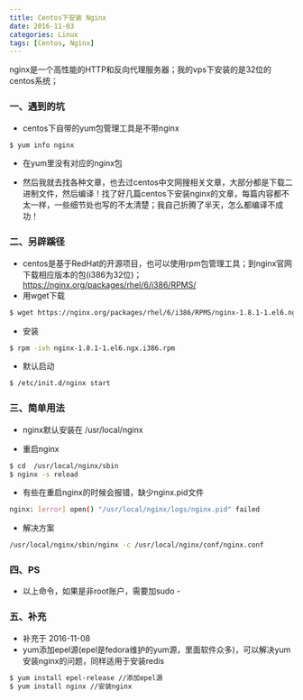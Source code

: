 ```yaml
---
title: Centos下安装 Nginx
date: 2016-11-03
categories: Linux
tags: [Centos, Nginx]
---
```


nginx是一个高性能的HTTP和反向代理服务器；我的vps下安装的是32位的centos系统；
<!--more-->
 
### 一、遇到的坑
- centos下自带的yum包管理工具是不带nginx
```bash
$ yum info nginx 
```
- 在yum里没有对应的nginx包

- 然后我就去找各种文章，也去过centos中文网搜相关文章，大部分都是下载二进制文件，然后编译！找了好几篇centos下安装nginx的文章，每篇内容都不太一样，一些细节处也写的不太清楚；我自己折腾了半天，怎么都编译不成功！

### 二、另辟蹊径
- centos是基于RedHat的开源项目，也可以使用rpm包管理工具；到nginx官网下载相应版本的包(i386为32位)；https://nginx.org/packages/rhel/6/i386/RPMS/
- 用wget下载
```bash
$ wget https://nginx.org/packages/rhel/6/i386/RPMS/nginx-1.8.1-1.el6.ngx.i386.rpm
```
- 安装
```bash
$ rpm -ivh nginx-1.8.1-1.el6.ngx.i386.rpm
```
- 默认启动
```bash
$ /etc/init.d/nginx start
```

### 三、简单用法
- nginx默认安装在 /usr/local/nginx

- 重启nginx
```bash
$ cd  /usr/local/nginx/sbin
$ nginx -s reload
```
- 有些在重启nginx的时候会报错，缺少nginx.pid文件
```bash
nginx: [error] open() "/usr/local/nginx/logs/nginx.pid" failed
```
- 解决方案
```bash
/usr/local/nginx/sbin/nginx -c /usr/local/nginx/conf/nginx.conf
```

### 四、PS
- 以上命令，如果是非root账户，需要加sudo -

### 五、补充 
- 补充于 2016-11-08
- yum添加epel源(epel是fedora维护的yum源，里面软件众多)，可以解决yum安装nginx的问题，同样适用于安装redis
```bash
$ yum install epel-release //添加epel源
$ yum install nginx //安装nginx
```
